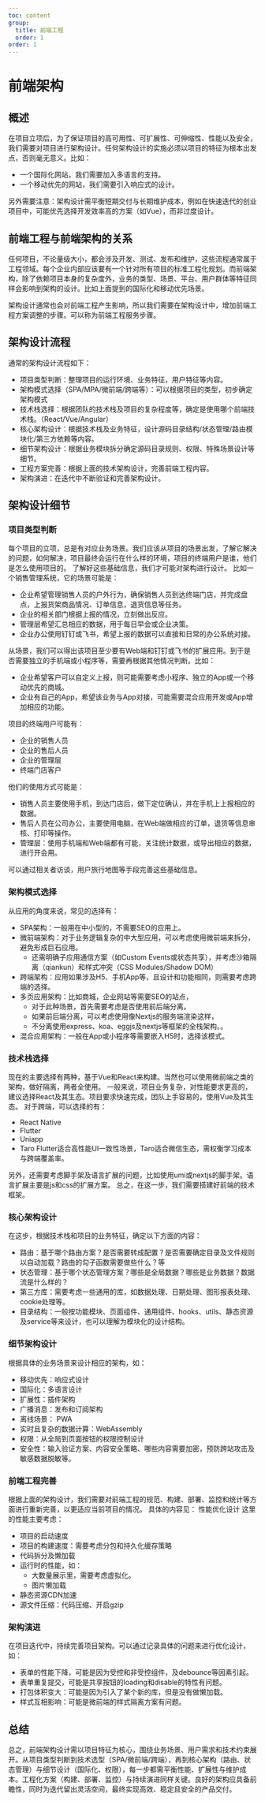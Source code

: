 ```yaml
---
toc: content
group: 
  title: 前端工程
  order: 1
order: 1
---
```


# 前端架构
## 概述
在项目立项后，为了保证项目的高可用性、可扩展性、可伸缩性、性能以及安全，我们需要对项目进行架构设计。任何架构设计的实施必须以项目的特征为根本出发点，否则毫无意义。比如：
- 一个国际化网站，我们需要加入多语言的支持。
- 一个移动优先的网站，我们需要引入响应式的设计。

另外需要注意：架构设计需平衡短期交付与长期维护成本，例如在快速迭代的创业项目中，可能优先选择开发效率高的方案（如Vue），而非过度设计。

## 前端工程与前端架构的关系
任何项目，不论量级大小，都会涉及开发、测试、发布和维护，这些流程通常属于工程领域。每个企业内部应该要有一个针对所有项目的标准工程化规划。而前端架构，除了依赖项目本身的复杂度外，业务的类型、场景、平台、用户群体等特征同样会影响到架构的设计。比如上面提到的国际化和移动优先场景。

架构设计通常也会对前端工程产生影响，所以我们需要在架构设计中，增加前端工程方案调整的步骤。可以称为前端工程服务步骤。

## 架构设计流程
通常的架构设计流程如下：
- 项目类型判断：整理项目的运行环境、业务特征，用户特征等内容。
- 架构模式选择（SPA/MPA/微前端/跨端等）：可以根据项目的类型，初步确定架构模式
- 技术栈选择：根据团队的技术栈及项目的复杂程度等，确定是使用哪个前端技术栈。（React/Vue/Angular）
- 核心架构设计：根据技术栈及业务特征，设计源码目录结构/状态管理/路由模块化/第三方依赖等内容。
- 细节架构设计：根据业务模块拆分确定源码目录规则、权限、特殊场景设计等细节。
- 工程方案完善：根据上面的技术架构设计，完善前端工程内容。
- 架构演进：在迭代中不断验证和完善架构设计。

## 架构设计细节
### 项目类型判断
每个项目的立项，总是有对应业务场景。我们应该从项目的场景出发，了解它解决的问题，如何解决，项目最终会运行在什么样的环境，项目的终端用户是谁，他们是怎么使用项目的。 了解好这些基础信息，我们才可能对架构进行设计。
比如一个销售管理系统，它的场景可能是：
- 企业希望管理销售人员的户外行为，确保销售人员到达终端门店，并完成盘点，上报货架商品情况、订单信息，退货信息等任务。
- 企业的相关部门根据上报的情况，立刻做出反应。
- 管理层希望汇总相应的数据，用于每日早会或企业决策。
- 企业办公使用钉钉或飞书，希望上报的数据可以直接和日常的办公系统对接。

从场景，我们可以得出该项目至少要有Web端和钉钉或飞书的扩展应用。到于是否需要独立的手机端或小程序等，需要再根据其他情况判断。比如：
- 企业希望客户可以自定义上报，则可能需要考虑小程序、独立的App或一个移动优先的商城。
- 企业有自己的App，希望该业务与App对接，可能需要混合应用开发或App增加相应的功能。

项目的终端用户可能有：
- 企业的销售人员
- 企业的售后人员
- 企业的管理层
- 终端门店客户

他们的使用方式可能是：
- 销售人员主要使用手机，到达门店后，做下定位确认，并在手机上上报相应的数据。
- 售后人员在公司办公，主要使用电脑，在Web端做相应的订单，退货等信息审核、打印等操作。
- 管理层：使用手机端和Web端都有可能，关注统计数据，或导出相应的数据，进行开会用。

可以通过相关者访谈，用户旅行地图等手段完善这些基础信息。
### 架构模式选择
从应用的角度来说，常见的选择有：
- SPA架构：一般用在中小型的，不需要SEO的应用上。
- 微前端架构：对于业务逻辑复杂的中大型应用，可以考虑使用微前端来拆分，避免形成巨石应用。
  - 还需明确子应用通信方案（如Custom Events或状态共享），并考虑沙箱隔离（qiankun）和样式冲突（CSS Modules/Shadow DOM）
- 跨端架构：应用如果涉及H5、手机App等，且设计和功能相同，则需要考虑跨端的选择。
- 多页应用架构：比如商城，企业网站等需要SEO的站点，
  - 对于此种场景，首先需要考虑是否使用前后端分离。
  - 如果前后端分离，可以考虑使用像Nextjs的服务端渲染这样，
  - 不分离使用express、koa、eggjs及nextjs等框架的全栈架构。。
- 混合应用架构：一般在App或小程序等需要嵌入H5时，选择该模式。
### 技术栈选择
现在的主要选择有两种，基于Vue和React来构建。当然也可以使用微前端之类的架构，做好隔离，两者全使用。
一般来说，项目业务复杂，对性能要求更高的，建议选择React及其生态。项目要求快速完成，团队上手容易的，使用Vue及其生态。
对于跨端，可以选择的有：
- React Native
- Flutter
- Uniapp
- Taro
Flutter适合高性能UI一致性场景，Taro适合微信生态，需权衡学习成本与跨端覆盖率。

另外，还需要考虑脚手架及语言扩展的问题，比如使用umi或nextjs的脚手架。语言扩展主要是js和css的扩展方案。
总之，在这一步，我们需要搭建好前端的技术框架。

### 核心架构设计
在这步，根据技术栈和项目的业务特征，确定以下方面的内容：
- 路由：基于哪个路由方案？是否需要转成配置？是否需要确定目录及文件规则以自动加载？路由的勾子函数需要做些什么？等
- 状态管理：基于哪个状态管理方案？哪些是全局数据？哪些是业务数据？数据流是什么样的？
- 第三方库：需要考虑一些通用的库，如数据处理、日期处理、图形报表处理、cookie处理等。
- 目录结构：一般按功能模块、页面组件、通用组件、hooks、utils、静态资源及service等来设计，也可以理解为模块化的设计结构。

### 细节架构设计
根据具体的业务场景来设计相应的架构，如：
- 移动优先：响应式设计
- 国际化：多语言设计
- 扩展性：插件架构
- 广播消息：发布和订阅架构
- 离线场景： PWA
- 实时且复杂的数据计算：WebAssembly
- 权限：从全局到页面按钮的权限控制设计
- 安全性：输入验证方案、内容安全策略、哪些内容需要加密，预防跨站攻击及敏感数据脱敏等。
### 前端工程完善
根据上面的架构设计，我们需要对前端工程的规范、构建、部署、监控和统计等方面进行重新完善，以更适应当前项目的情况。
具体的内容见：
性能优化设计
这里的性能主要考虑：
- 项目的启动速度
- 项目的构建速度：需要考虑分包和持久化缓存策略
- 代码拆分及懒加载
- 运行时的性能，如：
  - 大数量展示里，需要考虑虚拟化。
  - 图片懒加载
- 静态资源CDN加速
- 源文件压缩：代码压缩、开启gzip
### 架构演进
在项目迭代中，持续完善项目架构。可以通过记录具体的问题来进行优化设计，如：
- 表单的性能下降，可能是因为受控和非受控组件，及debounce等因素引起。
- 表单重复提交，可能是共享按钮的loading和disable的特性有问题。
- 打包体积变大：可能是因为引入了某个新的库，但是没有做懒加载。
- 样式互相影响：可能是微前端的样式隔离方案有问题。
## 总结
总之，前端架构设计需以项目特征为核心，围绕业务场景、用户需求和技术约束展开。从项目类型判断到技术选型（SPA/微前端/跨端），再到核心架构（路由、状态管理）与细节设计（国际化、权限），每一步都需平衡性能、扩展性与维护成本。工程化方案（构建、部署、监控）与持续演进同样关键。良好的架构应具备前瞻性，同时为迭代留出灵活空间，最终实现高效、稳定且安全的产品交付。


